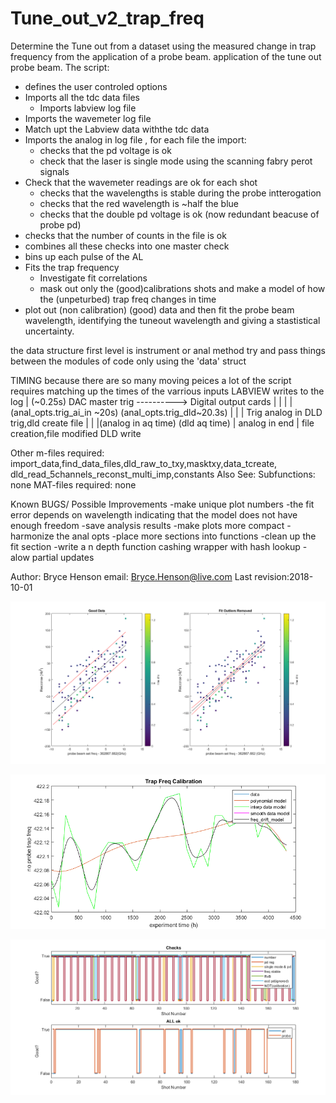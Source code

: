 # Tune_out_v2_trap_freq
Determine the Tune out from a dataset
using the measured change in trap frequency from the application of a probe beam.
application of the tune out probe beam.
The script:
  * defines the user controled options
  * Imports all the tdc data files 
    * Imports labview log file
  * Imports the wavemeter log file
  * Match upt the Labview data withthe tdc data
  * Imports the analog in log file , for each file the import:
    * checks that the pd voltage is ok
    * check that the laser is single mode using the scanning fabry perot signals
  * Check that the wavemeter readings are ok for each shot
    * checks that the wavelengths is stable during the probe intterogation
    * checks that the red wavelength is ~half the blue
    * checks that the double pd voltage is ok (now redundant beacuse of probe pd)
  * checks that the number of counts in the file is ok
  * combines all these checks into one master check
  * bins up each pulse of the AL
  * Fits the trap frequency
    * Investigate fit correlations
    * mask out only the (good)calibrations shots and make a model of how the (unpeturbed) trap freq changes in time
  * plot out (non calibration) (good) data and then fit the probe beam
      wavelength, identifying the tuneout wavelength and giving a
      stastistical uncertainty.

the data structure
  first level is instrument or anal method
  try and pass things between the modules of code only using the 'data' struct


TIMING 
because there are so many moving peices a lot of the script requires matching up the times of the varrious inputs
LABVIEW writes to the log
   | (~0.25s)
DAC master trig ---------->		Digital output cards
									|			|
									|			|(anal_opts.trig_ai_in ~20s)
	(anal_opts.trig_dld~20.3s)		|			|
									|			Trig analog in
					DLD trig,dld create file	|
									|			|(analog in aq time)
			(dld aq time)			|			analog in end
									|			file creation,file modified
								DLD write


Other m-files required: import_data,find_data_files,dld_raw_to_txy,masktxy,data_tcreate,
                        dld_read_5channels_reconst_multi_imp,constants
Also See:
Subfunctions: none
MAT-files required: none

Known BUGS/ Possible Improvements
	-make unique plot numbers
  -the fit error depends on wavelength indicating that the model does not
  have enough freedom
  -save analysis results
	-make plots more compact
  -harmonize the anal opts
	-place more sections into functions
	-clean up the fit section
	-write a n depth function cashing wrapper with hash lookup
		-alow partial updates
      

Author: Bryce Henson
email: Bryce.Henson@live.com
Last revision:2018-10-01


![An example TO](/nice_plots/to_fit.png)

![An example TO](/nice_plots/calibration_model.png)

![An example TO](/nice_plots/logic.png)

